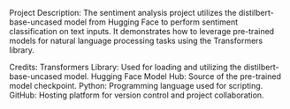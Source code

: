 Project Description:
The sentiment analysis project utilizes the distilbert-base-uncased model from Hugging Face to perform sentiment classification on text inputs. It demonstrates how to leverage pre-trained models for natural language processing tasks using the Transformers library.

Credits:
Transformers Library: Used for loading and utilizing the distilbert-base-uncased model.
Hugging Face Model Hub: Source of the pre-trained model checkpoint.
Python: Programming language used for scripting.
GitHub: Hosting platform for version control and project collaboration.
